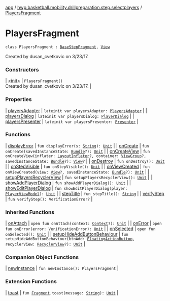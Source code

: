 [app](../../index.md) / [hwp.basketball.mobility.drillpreparation.step.selectplayers](../index.md) / [PlayersFragment](.)

# PlayersFragment

`class PlayersFragment : `[`BaseStepFragment`](../../hwp.basketball.mobility.drillpreparation.step/-base-step-fragment/index.md)`, `[`View`](../-players-contract/-view/index.md)

Created by dusan_cvetkovic on 3/23/17.

### Constructors

| [&lt;init&gt;](-init-.md) | `PlayersFragment()`<br>Created by dusan_cvetkovic on 3/23/17. |

### Properties

| [playersAdapter](players-adapter.md) | `lateinit var playersAdapter: `[`PlayersAdapter`](../-players-adapter/index.md) |
| [playersDialog](players-dialog.md) | `lateinit var playersDialog: `[`PlayerDialog`](../-player-dialog/index.md) |
| [playersPresenter](players-presenter.md) | `lateinit var playersPresenter: `[`Presenter`](../-players-contract/-presenter/index.md) |

### Functions

| [displayError](display-error.md) | `fun displayError(s: `[`String`](https://kotlinlang.org/api/latest/jvm/stdlib/kotlin/-string/index.html)`): `[`Unit`](https://kotlinlang.org/api/latest/jvm/stdlib/kotlin/-unit/index.html) |
| [onCreate](on-create.md) | `fun onCreate(savedInstanceState: `[`Bundle`](https://developer.android.com/reference/android/os/Bundle.html)`?): `[`Unit`](https://kotlinlang.org/api/latest/jvm/stdlib/kotlin/-unit/index.html) |
| [onCreateView](on-create-view.md) | `fun onCreateView(inflater: `[`LayoutInflater`](https://developer.android.com/reference/android/view/LayoutInflater.html)`?, container: `[`ViewGroup`](https://developer.android.com/reference/android/view/ViewGroup.html)`?, savedInstanceState: `[`Bundle`](https://developer.android.com/reference/android/os/Bundle.html)`?): `[`View`](https://developer.android.com/reference/android/view/View.html)`?` |
| [onDestroy](on-destroy.md) | `fun onDestroy(): `[`Unit`](https://kotlinlang.org/api/latest/jvm/stdlib/kotlin/-unit/index.html) |
| [onStepVisible](on-step-visible.md) | `fun onStepVisible(): `[`Unit`](https://kotlinlang.org/api/latest/jvm/stdlib/kotlin/-unit/index.html) |
| [onViewCreated](on-view-created.md) | `fun onViewCreated(view: `[`View`](https://developer.android.com/reference/android/view/View.html)`?, savedInstanceState: `[`Bundle`](https://developer.android.com/reference/android/os/Bundle.html)`?): `[`Unit`](https://kotlinlang.org/api/latest/jvm/stdlib/kotlin/-unit/index.html) |
| [setupPlayersRecyclerView](setup-players-recycler-view.md) | `fun setupPlayersRecyclerView(): `[`Unit`](https://kotlinlang.org/api/latest/jvm/stdlib/kotlin/-unit/index.html) |
| [showAddPlayerDialog](show-add-player-dialog.md) | `fun showAddPlayerDialog(): `[`Unit`](https://kotlinlang.org/api/latest/jvm/stdlib/kotlin/-unit/index.html) |
| [showEditPlayerDialog](show-edit-player-dialog.md) | `fun showEditPlayerDialog(player: `[`PlayerViewModel`](../../hwp.basketball.mobility.entitiy.player/-player-view-model/index.md)`): `[`Unit`](https://kotlinlang.org/api/latest/jvm/stdlib/kotlin/-unit/index.html) |
| [stepTitle](step-title.md) | `fun stepTitle(): `[`String`](https://kotlinlang.org/api/latest/jvm/stdlib/kotlin/-string/index.html) |
| [verifyStep](verify-step.md) | `fun verifyStep(): VerificationError?` |

### Inherited Functions

| [onAttach](../../hwp.basketball.mobility.drillpreparation.step/-base-step-fragment/on-attach.md) | `open fun onAttach(context: `[`Context`](https://developer.android.com/reference/android/content/Context.html)`?): `[`Unit`](https://kotlinlang.org/api/latest/jvm/stdlib/kotlin/-unit/index.html) |
| [onError](../../hwp.basketball.mobility.drillpreparation.step/-base-step-fragment/on-error.md) | `open fun onError(error: VerificationError): `[`Unit`](https://kotlinlang.org/api/latest/jvm/stdlib/kotlin/-unit/index.html) |
| [onSelected](../../hwp.basketball.mobility.drillpreparation.step/-base-step-fragment/on-selected.md) | `open fun onSelected(): `[`Unit`](https://kotlinlang.org/api/latest/jvm/stdlib/kotlin/-unit/index.html) |
| [setupHideAddButtonBehaviour](../../hwp.basketball.mobility.drillpreparation.step/-base-step-fragment/setup-hide-add-button-behaviour.md) | `fun setupHideAddButtonBehaviour(btnAdd: `[`FloatingActionButton`](https://developer.android.com/reference/android/support/design/widget/FloatingActionButton.html)`, recyclerView: `[`RecyclerView`](https://developer.android.com/reference/android/support/v7/widget/RecyclerView.html)`?): `[`Unit`](https://kotlinlang.org/api/latest/jvm/stdlib/kotlin/-unit/index.html) |

### Companion Object Functions

| [newInstance](new-instance.md) | `fun newInstance(): PlayersFragment` |

### Extension Functions

| [toast](../../hwp.basketball.mobility.util/android.support.v4.app.-fragment/toast.md) | `fun `[`Fragment`](https://developer.android.com/reference/android/support/v4/app/Fragment.html)`.toast(message: `[`String`](https://kotlinlang.org/api/latest/jvm/stdlib/kotlin/-string/index.html)`): `[`Unit`](https://kotlinlang.org/api/latest/jvm/stdlib/kotlin/-unit/index.html) |

